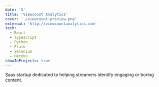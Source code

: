 ```yaml
---
date: '5'
title: 'Viewcount Analytics'
cover: './viewcount-preview.png'
external: 'http://viewcountanalytics.com'
tech:
  - React
  - Typescript
  - Python
  - Flask
  - Selenium
  - Heroku
showInProjects: true
---
```


Saas startup dedicated to helping streamers identify engaging or boring content.
